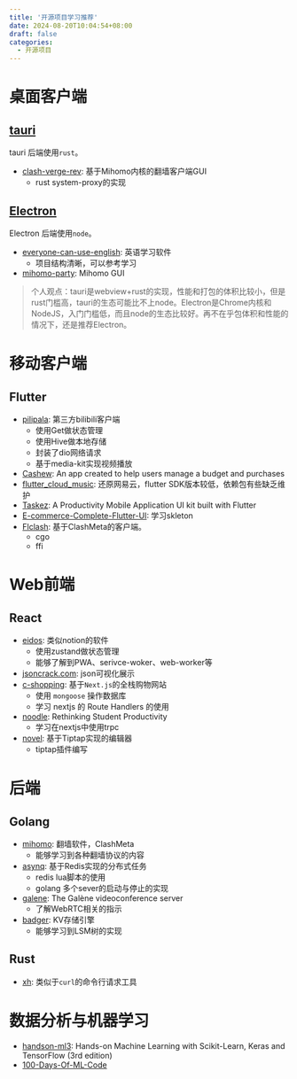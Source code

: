 ```yaml
---
title: '开源项目学习推荐'
date: 2024-08-20T10:04:54+08:00
draft: false
categories:
  - 开源项目
---
```


# 桌面客户端

## [tauri](https://tauri.app/)

tauri 后端使用`rust`。

* [clash-verge-rev](https://github.com/clash-verge-rev/clash-verge-rev): 基于Mihomo内核的翻墙客户端GUI
  * rust system-proxy的实现

## [Electron](https://www.electronforge.io/)

Electron 后端使用`node`。

* [everyone-can-use-english](https://github.com/ZuodaoTech/everyone-can-use-english): 英语学习软件
  * 项目结构清晰，可以参考学习
* [mihomo-party](https://github.com/pompurin404/mihomo-party): Mihomo GUI

> 个人观点：tauri是webview+rust的实现，性能和打包的体积比较小，但是rust门槛高，tauri的生态可能比不上node。Electron是Chrome内核和NodeJS，入门门槛低，而且node的生态比较好。再不在乎包体积和性能的情况下，还是推荐Electron。

# 移动客户端

## Flutter

* [pilipala](https://github.com/guozhigq/pilipala): 第三方bilibili客户端
  * 使用Get做状态管理
  * 使用Hive做本地存储
  * 封装了dio网络请求
  * 基于media-kit实现视频播放
* [Cashew](https://github.com/jameskokoska/Cashew): An app created to help users manage a budget and purchases
* [flutter_cloud_music](https://github.com/AIYO77/flutter_cloud_music): 还原网易云，flutter SDK版本较低，依赖包有些缺乏维护
* [Taskez](https://github.com/Davies-K/Taskez): A Productivity Mobile Application UI kit built with Flutter
* [E-commerce-Complete-Flutter-UI](https://github.com/abuanwar072/E-commerce-Complete-Flutter-UI): 学习skleton
* [Flclash](https://github.com/chen08209/FlClash): 基于ClashMeta的客户端。
  * cgo
  * ffi

# Web前端

## React

* [eidos](https://github.com/mayneyao/eidos): 类似notion的软件
  * 使用zustand做状态管理
  * 能够了解到PWA、serivce-woker、web-worker等
* [jsoncrack.com](https://github.com/AykutSarac/jsoncrack.com): json可视化展示
* [c-shopping](https://github.com/huanghanzhilian/c-shopping): 基于`Next.js`的全栈购物网站
  * 使用 `mongoose` 操作数据库
  * 学习 nextjs 的 Route Handlers 的使用
* [noodle](https://github.com/noodle-run/noodle): Rethinking Student Productivity
  * 学习在nextjs中使用trpc
* [novel](https://github.com/steven-tey/novel): 基于Tiptap实现的编辑器
  * tiptap插件编写

# 后端

## Golang

* [mihomo](https://github.com/MetaCubeX/mihomo): 翻墙软件，ClashMeta
  * 能够学习到各种翻墙协议的内容
* [asynq](https://github.com/hibiken/asynq): 基于Redis实现的分布式任务
  * redis lua脚本的使用
  * golang 多个sever的启动与停止的实现
* [galene](https://github.com/jech/galene): The Galène videoconference server
  * 了解WebRTC相关的指示
* [badger](https://github.com/dgraph-io/badger): KV存储引擎
  * 能够学习到LSM树的实现

## Rust

* [xh](https://github.com/ducaale/xh): 类似于`curl`的命令行请求工具

# 数据分析与机器学习

* [handson-ml3](https://github.com/ageron/handson-ml3): Hands-on Machine Learning with Scikit-Learn, Keras and TensorFlow (3rd edition)
* [100-Days-Of-ML-Code](https://github.com/MLEveryday/100-Days-Of-ML-Code)